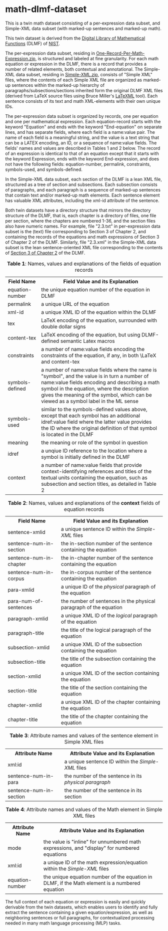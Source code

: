 # math-dlmf-dataset
This is a twin math dataset consisting of a per-expression data subset, and Simple-XML data subset (with marked-up sentences and marked-up math). 

This twin dataset is derived from the <a href="http://dlmf.nist.gov"> Digital Library of Mathematical Functions</a> (DLMF) of <a href="http://www.nist.gov">NIST</a>.

The per-expression data subset, residing in <a href="https://github.com/abdouyoussef/math-dlmf-dataset/blob/master/One-Record-Per-Math-Expression.zip">One-Record-Per-Math-Expression.zip</a>, is structured and labeled at fine granularity. For each math equation or expression in the DLMF, there is a record that provides a number of related elements, both contextual and annotational. The Simple-XML data subset, residing in <a href="https://github.com/abdouyoussef/math-dlmf-dataset/blob/master/Simple-XML.zip">Simple-XML.zip</a>, consists of "Simple XML" files, where the contents of each Simple XML file are organized as marked-up sentences within the marked-up hierarchy of paragraphs/subsections/sections inherited form the original DLMF XML files (derived from LaTeX source files using Bruce Miller's <a href="http://dlmf.nist.gov/LaTeXML/" title="" class="ltx_ref ltx_font_typewriter">LaTeXML</a> tool). Each sentence consists of its text and math XML-elements with their own unique IDs. 

The per-expression data subset is organized by records, one per equation and one per mathematical expression. Each equation-record starts with the keyword "Equation" and ends with the keyword "End-equation" on separate lines, and has separate fields, where each field is a name:value pair. The name of each field is a meaningful string, and the value is a text string that can be a LATEX encoding, an ID, or a sequence of name:value fields. The fields' names and values are described in Tables 1 and 2 below. The record of an expression is identical to that of an equation except that it starts with the keyword Expression, ends with the keyword End-expression, and does not have the following fields: equation-number, permalink, constraints, symbols-used, and symbols-defined.

In the Simple-XML data subset, each section of the DLMF is a lean XML file, structured as a tree of section and subsections. Each subsection consists of paragraphs, and each paragraph is a sequence of marked-up sentences that contain text and/or marked-up math elements. Each sentence element has valuable XML attributes, including the xml-id attribute of the sentence.

Both twin datasets have a directory structure that mirrors the directory structure of the DLMF, that is, each chapter is a directory of files, one file per section, where the chapters are numbered 1-36, and the section files also have numeric names. For example, file "2.3.txt" in per-expression data subset is the (text) file corresponding to Section 3 of Chapter 2, and containing the records of the equations and math expressions of Section 3 of Chapter 2 of the DLMF. Similarly, file "2.3.xml" in the Simple-XML data subset is the lean sentence-oriented XML file corresponding to the contents of <a href="https://dlmf.nist.gov/2.3">Section 3 of Chapter 2</a> of the DLMF.

<table style="width:100%">
  <caption><b>Table 1</b>: Names, values and explanations of the fields of equation records</caption>
<tr><th> Field Name </th> <th> Field Value and its Explanation </th> </tr>
<tr> <td> equation-number </td> <td> the unique equation number of the equation in DLMF    </td> </tr>
<tr> <td> permalink </td> <td> a unique URL of the equation </td> </tr>
<tr> <td> xml-id </td> <td> a unique XML ID of the equation within the DLMF  </td> </tr>
<tr> <td> tex </td> <td> LaTeX encoding of the equation, surrounded with double dollar signs </td> </tr>
<tr> <td> content-tex </td> <td> LaTeX encoding of the equation, but using DLMF-defined semantic Latex macros </td> </tr>
<tr> <td> constraints </td> <td> a number of name:value fields encoding the constraints of the equation, if any, in both \LaTeX and content-tex </td> </tr> 
<tr> <td> symbols-defined </td> <td> a number of name:value fields where the name is "symbol", and the value is in turn a number of name:value fields encoding and describing a math symbol in the equation, where the description gives the meaning of the symbol, which can be viewed as a symbol label in the ML sense </td> </tr>
<tr> <td> symbols-used </td> <td> similar to the symbols-defined values above, except that each symbol has an additional idref:value field where the latter value provides the ID where the original definition of that symbol is located in the DLMF</td> </tr>
<tr> <td> meaning </td> <td> the meaning or role of the symbol in question </td> </tr>
<tr> <td> idref </td> <td> a unqiue ID reference to the location where a symbol is initially defined in the DLMF </td> </tr>
<tr> <td> context </td> <td> a number of name:value fields that provide context-identifying references and titles of the textual units containing the equation, such as subsection and section titles, as detailed in Table 2</td> </tr>
</table>


<table style="width:100%">
  <caption><b>Table 2</b>: Names, values and explanations of the <b>context</b> fields of equation records</caption>
<tr><th> Field Name </th> <th>Field Value and its Explanation</th> </tr>
  <tr> <td> sentence-xmlid </td> <td>  a unique sentence ID within the <i>Simple-XML</i> files </td> </tr>
<tr> <td> sentence-num-in-section </td> <td>  the in-section number of the sentence containing the equation </td> </tr>
<tr> <td> sentence-num-in-chapter </td> <td>  the in-chapter number of the sentence containing the equation </td> </tr>
<tr> <td> sentence-num-in-corpus </td> <td>  the in-corpus number of the sentence containing the equation </td> </tr>
<tr> <td> para-xmlid </td> <td>  a unique ID of the <i>physical</i> paragraph of the equation </td> </tr>
<tr> <td> para-num-of-sentences </td> <td>  the number of sentences in the physical paragraph of the equation </td> </tr>
<tr> <td> paragraph-xmlid </td> <td>  a unique XML ID of the <i>logical</i> paragraph of the equation </td> </tr>
<tr> <td> paragraph-title </td> <td>  the title of the logical paragraph of the equation </td> </tr>
<tr> <td> subsection-xmlid </td> <td>  a unique XML ID of the subsection containing the equation </td> </tr>
<tr> <td> subsection-title </td> <td>  the title of the subsection containing the equation </td> </tr>
<tr> <td> section-xmlid </td> <td>  a unique XML ID of the section containing the equation </td> </tr>
<tr> <td> section-title </td> <td>  the title of the section containing the equation </td> </tr>
<tr> <td> chapter-xmlid </td> <td>  a unique XML ID of the chapter containing the equation </td> </tr>
<tr> <td> chapter-title </td> <td>  the title of the chapter containing the equation </td> </tr>
</table>

<table style="width:100%">
  <caption><b>Table 3</b>: Attribute names and values of the sentence element in Simple XML files</caption>
<tr><th> Attribute Name </th> <th>Attribute Value and its Explanation</th> </tr>
<tr> <td> xml:id </td> <td>  a unique sentence ID within the <i>Simple-XML</i> files  </td> </tr>
<tr> <td> sentence-num-in-para </td> <td>  the number of the sentence in its <i>physical<i> paragraph </td> </tr>
<tr> <td> sentence-num-in-section </td> <td>  the number of the sentence in its section</td> </tr>
</table>
  
<table style="width:100%">
<caption><b>Table 4</b>: Attribute names and values of the Math element in Simple XML files</caption>
<tr><th> Attribute Name </th> <th>Attribute Value and its Explanation</th> </tr>
<tr> <td> mode </td> <td> the value is "inline" for unnumbered math expressions, and "display" for numbered equations</td> </tr>
<tr> <td> xml:id </td> <td>  a unique ID of the math expression/equation within the <i>Simple-XML</i> files  </td> </tr>
<tr> <td> equation-number </td> <td> the unique equation number of the equation in DLMF, if the Math element is a numbered equation </td> </tr>
</table>


The full context of each equation or expression is easily and quickly derivable from the twin datasets, which enables users to identify and fully extract the sentence containing a given equation/expression, as well as neighboring sentences
or full paragraphs, for contextualized processing needed in many math language processing (MLP) tasks.

